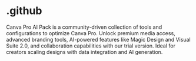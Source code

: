 # .github
Canva Pro AI Pack is a community-driven collection of tools and configurations to optimize Canva Pro. Unlock premium media access, advanced branding tools, AI-powered features like Magic Design and Visual Suite 2.0, and collaboration capabilities with our trial version. Ideal for creators scaling designs with data integration and AI generation.
